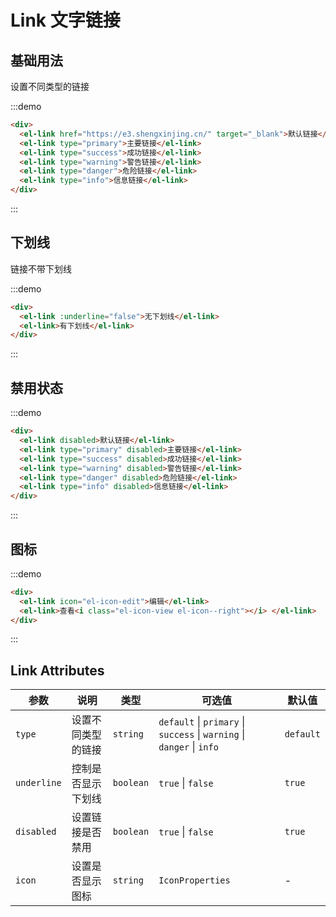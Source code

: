 # Link 文字链接

## 基础用法

设置不同类型的链接

:::demo
```html
<div>
  <el-link href="https://e3.shengxinjing.cn/" target="_blank">默认链接</el-link>
  <el-link type="primary">主要链接</el-link>
  <el-link type="success">成功链接</el-link>
  <el-link type="warning">警告链接</el-link>
  <el-link type="danger">危险链接</el-link>
  <el-link type="info">信息链接</el-link>
</div>
```
:::

## 下划线

链接不带下划线

:::demo
```html
<div>
  <el-link :underline="false">无下划线</el-link>
  <el-link>有下划线</el-link>
</div>
```
:::

## 禁用状态

:::demo
```html
<div>
  <el-link disabled>默认链接</el-link>
  <el-link type="primary" disabled>主要链接</el-link>
  <el-link type="success" disabled>成功链接</el-link>
  <el-link type="warning" disabled>警告链接</el-link>
  <el-link type="danger" disabled>危险链接</el-link>
  <el-link type="info" disabled>信息链接</el-link>
</div>
```
:::

## 图标

:::demo
```html
<div>
  <el-link icon="el-icon-edit">编辑</el-link>
  <el-link>查看<i class="el-icon-view el-icon--right"></i> </el-link>
</div>
```
:::


## Link Attributes

| 参数 | 说明 | 类型 | 可选值 | 默认值 |
| --- | --- | --- | --- | --- |
| `type` | 设置不同类型的链接 | `string` | `default` \| `primary` \| `success` \| `warning` \| `danger` \| `info` | `default` |
| `underline` | 控制是否显示下划线 | `boolean` | `true` \| `false` | `true` |
| `disabled` | 设置链接是否禁用 | `boolean` | `true` \| `false` | `true` |
| `icon` | 设置是否显示图标 | `string` | `IconProperties` | - |